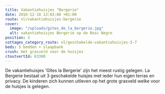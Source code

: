 ```yaml
---
title: Vakantiehuisjes "Bergerie"
date: 2016-12-18 13:03:00 +01:00
route: nl/vakantiehuisjes-bergerie
cover:
  image: "/uploads/gites_de_la_bergerie.jpg"
  alt: vakantiehuisjes Bergerie op de Bosc Negre
position: 3
cottages_category_route: nl/geschakelde-vakantiehuisjes-5-7
beds: 5 bedden + slaapbank
crush: Het grasveld voor de huisjes
ctoutvertId: 63380
---
```


De vakantiehuisjes 'Gîtes la Bergerie' zijn het meest rustig gelegen. La Bergerie bestaat uit 3 geschakelde huisjes met ieder hun eigen terras en privacy. De kinderen zich kunnen uitleven op het grote grasveld welke voor de huisjes is gelegen.